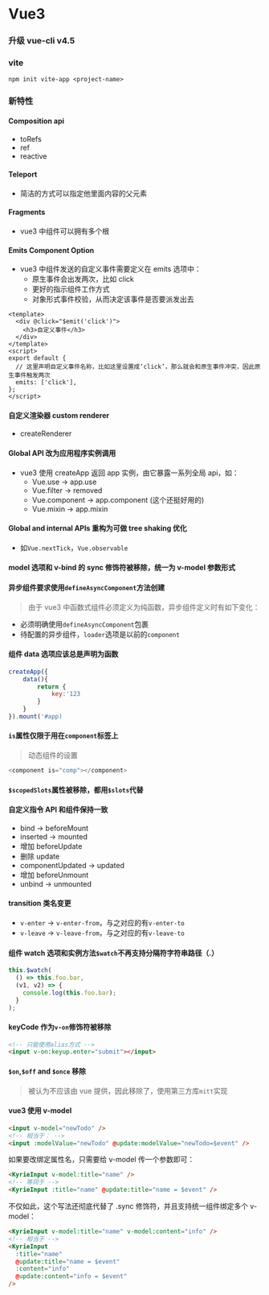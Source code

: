 # Vue3

### 升级 vue-cli v4.5

### vite

```
npm init vite-app <project-name>
```

### 新特性

#### Composition api

- toRefs
- ref
- reactive

#### Teleport

- 简洁的方式可以指定他里面内容的父元素

#### Fragments

- vue3 中组件可以拥有多个根

#### Emits Component Option

- vue3 中组件发送的自定义事件需要定义在 emits 选项中：
  - 原生事件会出发两次，比如 click
  - 更好的指示组件工作方式
  - 对象形式事件校验，从而决定该事件是否要派发出去

```vue
<template>
  <div @click="$emit('click')">
    <h3>自定义事件</h3>
  </div>
</template>
<script>
export default {
  // 这里声明自定义事件名称，比如这里设置成‘click’，那么就会和原生事件冲突，因此原生事件触发两次
  emits: ['click'],
};
</script>
```

#### 自定义渲染器 custom renderer

- createRenderer

#### Global API 改为应用程序实例调用

- vue3 使用 createApp 返回 app 实例，由它暴露一系列全局 api，如：
  - Vue.use -> app.use
  - Vue.filter -> removed
  - Vue.component -> app.component (这个还挺好用的)
  - Vue.mixin -> app.mixin

#### Global and internal APIs 重构为可做 tree shaking 优化

- 如`Vue.nextTick`，`Vue.observable`

#### model 选项和 v-bind 的 sync 修饰符被移除，统一为 v-model 参数形式

#### 异步组件要求使用`defineAsyncComponent`方法创建

> 由于 vue3 中函数式组件必须定义为纯函数，异步组件定义时有如下变化：

- 必须明确使用`defineAsyncComponent`包裹
- 待配置的异步组件，`loader`选项是以前的`component`

#### 组件 data 选项应该总是声明为函数

```js
createApp({
	data(){
		return {
			key:'123
		}
	}
}).mount('#app)
```

#### `is`属性仅限于用在`component`标签上

> 动态组件的设置

```js
<component is="comp"></component>
```

#### `$scopedSlots`属性被移除，都用`$slots`代替

#### 自定义指令 API 和组件保持一致

- bind -> beforeMount
- inserted -> mounted
- 增加 beforeUpdate
- 删除 update
- componentUpdated -> updated
- 增加 beforeUnmount
- unbind -> unmounted

#### transition 类名变更

- `v-enter` -> `v-enter-from`，与之对应的有`v-enter-to`
- `v-leave` -> `v-leave-from`，与之对应的有`v-leave-to`

#### 组件 watch 选项和实例方法`$watch`不再支持分隔符字符串路径（.）

```js
this.$watch(
  () => this.foo.bar,
  (v1, v2) => {
    console.log(this.foo.bar);
  }
);
```

#### keyCode 作为`v-on`修饰符被移除

```html
<!-- 只能使用alias方式 -->
<input v-on:keyup.enter="submit"></input>
```

#### `$on`,`$off` and `$once` 移除

> 被认为不应该由 vue 提供，因此移除了，使用第三方库`mitt`实现

#### vue3 使用 v-model

```html
<input v-model="newTodo" />
<!-- 相当于： -->
<input :modelValue="newTodo" @update:modelValue="newTodo=$event" />
```

如果要改绑定属性名，只需要给 v-model 传一个参数即可：

```html
<KyrieInput v-model:title="name" />
<!-- 等同于 -->
<KyrieInput :title="name" @update:title="name = $event" />
```

不仅如此，这个写法还彻底代替了 .sync 修饰符，并且支持统一组件绑定多个 v-model：

```html
<KyrieInput v-model:title="name" v-model:content="info" />
<!-- 相当于 -->
<KyrieInput
  :title="name"
  @update:title="name = $event"
  :content="info"
  @update:content="info = $event"
/>
```
